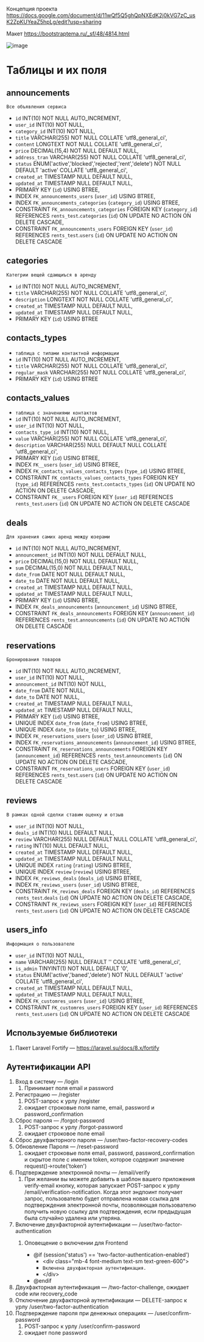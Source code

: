 Концепция проекта https://docs.google.com/document/d/11wQf5Q5ghQpNXEdK2j0kVG7zC_usK2ZpKUYeaZ5hpLg/edit?usp=sharing

Макет https://bootstraptema.ru/_sf/48/4814.html

![image](https://user-images.githubusercontent.com/32966650/137697752-e3321168-6ce4-4be9-81ad-2b50f8d2e7f7.png)

# Таблицы и их поля
## announcements
`Все объявления сервиса`
- `id` INT(10) NOT NULL AUTO_INCREMENT,
- `user_id` INT(10) NOT NULL,
- `category_id` INT(10) NOT NULL,
- `title` VARCHAR(255) NOT NULL COLLATE 'utf8_general_ci',
- `content` LONGTEXT NOT NULL COLLATE 'utf8_general_ci',
- `price` DECIMAL(15,4) NOT NULL DEFAULT NULL,
- `address_tran` VARCHAR(255) NOT NULL COLLATE 'utf8_general_ci',
- `status` ENUM('active','blocked','rejected','rent','delete') NOT NULL DEFAULT 'active' COLLATE 'utf8_general_ci',
- `created_at` TIMESTAMP NULL DEFAULT NULL,
- `updated_at` TIMESTAMP NULL DEFAULT NULL,
- PRIMARY KEY (`id`) USING BTREE,
- INDEX `FK_announcements_users` (`user_id`) USING BTREE,
- INDEX `FK_announcements_categories` (`category_id`) USING BTREE,
- CONSTRAINT `FK_announcements_categories` FOREIGN KEY (`category_id`) REFERENCES `rents_test`.`categories` (`id`) ON UPDATE NO ACTION ON DELETE CASCADE,
- CONSTRAINT `FK_announcements_users` FOREIGN KEY (`user_id`) REFERENCES `rents_test`.`users` (`id`) ON UPDATE NO ACTION ON DELETE CASCADE
## categories
`Категрии вещей сдающиъся в аренду`
- `id` INT(10) NOT NULL AUTO_INCREMENT,
- `title` VARCHAR(255) NOT NULL COLLATE 'utf8_general_ci',
- `description` LONGTEXT NOT NULL COLLATE 'utf8_general_ci',
- `created_at` TIMESTAMP NULL DEFAULT NULL,
- `updated_at` TIMESTAMP NULL DEFAULT NULL,
- PRIMARY KEY (`id`) USING BTREE
## contacts_types
- `таблица с типами контактной информации`
- `id` INT(10) NOT NULL AUTO_INCREMENT,
- `title` VARCHAR(255) NOT NULL COLLATE 'utf8_general_ci',
- `regular_mask` VARCHAR(255) NOT NULL COLLATE 'utf8_general_ci',
- PRIMARY KEY (`id`) USING BTREE
## contacts_values
- `таблица с значениями контактов`
- `id` INT(10) NOT NULL AUTO_INCREMENT,
- `user_id` INT(10) NOT NULL,
- `contacts_type_id` INT(10) NOT NULL,
- `value` VARCHAR(255) NOT NULL COLLATE 'utf8_general_ci',
- `description` VARCHAR(255) NULL DEFAULT NULL COLLATE 'utf8_general_ci',
- PRIMARY KEY (`id`) USING BTREE,
- INDEX `FK__users` (`user_id`) USING BTREE,
- INDEX `FK_contacts_values_contacts_types` (`type_id`) USING BTREE,
- CONSTRAINT `FK_contacts_values_contacts_types` FOREIGN KEY (`type_id`) REFERENCES `rents_test`.`contacts_types` (`id`) ON UPDATE NO ACTION ON DELETE CASCADE,
- CONSTRAINT `FK__users` FOREIGN KEY (`user_id`) REFERENCES `rents_test`.`users` (`id`) ON UPDATE NO ACTION ON DELETE CASCADE
## deals
`Для хранения самих аренд между юзерами`
- `id` INT(10) NOT NULL AUTO_INCREMENT,
- `announcement_id` INT(10) NOT NULL DEFAULT NULL,
- `price` DECIMAL(15,0) NOT NULL DEFAULT NULL,
- `sum` DECIMAL(15,0) NOT NULL DEFAULT NULL,
- `date_from` DATE NOT NULL DEFAULT NULL,
- `date_to` DATE NOT NULL DEFAULT NULL,
- `created_at` TIMESTAMP NULL DEFAULT NULL,
- `updated_at` TIMESTAMP NULL DEFAULT NULL,
- PRIMARY KEY (`id`) USING BTREE,
- INDEX `FK_deals_announcements` (`announcement_id`) USING BTREE,
- CONSTRAINT `FK_deals_announcements` FOREIGN KEY (`announcement_id`) REFERENCES `rents_test`.`announcements` (`id`) ON UPDATE NO ACTION ON DELETE CASCADE
## reservations
`Бронирования товаров`
- `id` INT(10) NOT NULL AUTO_INCREMENT,
- `user_id` INT(10) NOT NULL,
- `announcement_id` INT(10) NOT NULL,
- `date_from` DATE NOT NULL,
- `date_to` DATE NOT NULL,
- `created_at` TIMESTAMP NULL DEFAULT NULL,
- `updated_at` TIMESTAMP NULL DEFAULT NULL,
- PRIMARY KEY (`id`) USING BTREE,
- UNIQUE INDEX `date_from` (`date_from`) USING BTREE,
- UNIQUE INDEX `date_to` (`date_to`) USING BTREE,
- INDEX `FK_reservations_users` (`user_id`) USING BTREE,
- INDEX `FK_reservations_announcements` (`announcement_id`) USING BTREE,
- CONSTRAINT `FK_reservations_announcements` FOREIGN KEY (`announcement_id`) REFERENCES `rents_test`.`announcements` (`id`) ON UPDATE NO ACTION ON DELETE CASCADE,
- CONSTRAINT `FK_reservations_users` FOREIGN KEY (`user_id`) REFERENCES `rents_test`.`users` (`id`) ON UPDATE NO ACTION ON DELETE CASCADE
## reviews
`В рамках одной сделки ставим оценку и отзыв`
- `user_id` INT(10) NOT NULL,
- `deals_id` INT(10) NULL DEFAULT NULL,
- `review` VARCHAR(255) NULL DEFAULT NULL COLLATE 'utf8_general_ci',
- `rating` INT(10) NULL DEFAULT NULL,
- `created_at` TIMESTAMP NULL DEFAULT NULL,
- `updated_at` TIMESTAMP NULL DEFAULT NULL,
- UNIQUE INDEX `rating` (`rating`) USING BTREE,
- UNIQUE INDEX `review` (`review`) USING BTREE,
- INDEX `FK_reviews_deals` (`deals_id`) USING BTREE,
- INDEX `FK_reviews_users` (`user_id`) USING BTREE,
- CONSTRAINT `FK_reviews_deals` FOREIGN KEY (`deals_id`) REFERENCES `rents_test`.`deals` (`id`) ON UPDATE NO ACTION ON DELETE CASCADE,
- CONSTRAINT `FK_reviews_users` FOREIGN KEY (`user_id`) REFERENCES `rents_test`.`users` (`id`) ON UPDATE NO ACTION ON DELETE CASCADE
## users_info
`Информация о пользователе`
- `user_id` INT(10) NOT NULL,
- `name` VARCHAR(255) NULL DEFAULT '' COLLATE 'utf8_general_ci',
- `is_admin` TINYINT(1) NOT NULL DEFAULT '0',
- `status` ENUM('active','baned','delete') NOT NULL DEFAULT 'active' COLLATE 'utf8_general_ci',
- `created_at` TIMESTAMP NULL DEFAULT NULL,
- `updated_at` TIMESTAMP NULL DEFAULT NULL,
- INDEX `FK_customres_users` (`user_id`) USING BTREE,
- CONSTRAINT `FK_customres_users` FOREIGN KEY (`user_id`) REFERENCES `rents_test`.`users` (`id`) ON UPDATE NO ACTION ON DELETE CASCADE
## Используемые библиотеки
1. Пакет Laravel Fortify — https://laravel.su/docs/8.x/fortify
## Аутентификации API
1. Вход в систему — /login 
   1. Принимает поля email и password
2. Регистрацию — /register
   1. POST-запрос к урлу /register
   2. ожидает строковые поля name, email, password и password_confirmation
3. Сброс пароля — /forgot-password
   1. POST-запрос к урлу /forgot-password
   2. ожидает строковое поле email
4. Сброс двухфакторного пароля — /user/two-factor-recovery-codes
5. Обновление Пароля — /reset-password
   1. ожидает строковые поля email, password, password_confirmation и скрытое поле с именем token, которое содержит значение request()->route('token')
6. Подтверждение электронной почты — /email/verify
   1. При желании вы можете добавить в шаблон вашего приложения verify-email кнопку, которая запускает POST-запрос к урлу /email/verification-notification. Когда этот эндпоинт получает запрос, пользователю будет отправлена новая ссылка для подтверждения электронной почты, позволяющая пользователю получить новую ссылку для подтверждения, если предыдущая была случайно удалена или утеряна.
7. Включение двухфакторной аутентификации — /user/two-factor-authentication
   1. Оповещение о включении для Frontend
      
      - @if (session('status') == 'two-factor-authentication-enabled')
        - &lt;div class="mb-4 font-medium text-sm text-green-600">
        - `Включена двухфакторная аутентификация.`
        - &lt;/div>
      - @endif
8. Двухфакторная аутентификация — /two-factor-challenge, ожидает code или recovery_code
9. Отключение двухфакторной аутентификации — DELETE-запрос к урлу /user/two-factor-authentication
10. Подтверждение пароля при денежных операциях — /user/confirm-password
    1. POST-запрос к урлу /user/confirm-password
    2. ожидает поле password
